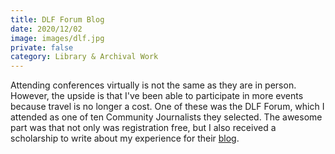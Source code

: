 ```yaml
---
title: DLF Forum Blog
date: 2020/12/02
image: images/dlf.jpg
private: false
category: Library & Archival Work
---
```

Attending conferences virtually is not the same as they are in person. However, the upside is that I've been able to participate in more events because travel is no longer a cost. One of these was the DLF Forum, which I attended as one of ten Community Journalists they selected. The awesome part was that not only was registration free, but I also received a scholarship to write about my experience for their [blog](https://www.diglib.org/dlf-forum-community-journalist-reflection-shelly-black/).